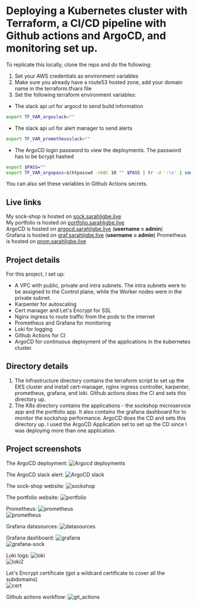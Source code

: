 # Deploying a Kubernetes cluster with Terraform, a CI/CD pipeline with Github actions and ArgoCD, and monitoring set up.

To replicate this locally, clone the repo and do the following:
1. Set your AWS credentials as environment variables
2. Make sure you already have a route53 hosted zone, add your domain name in the terraform.tfvars file
3. Set the following terraform environment variables:
- The slack api url for argocd to send build information
```bash
export TF_VAR_argoslack=""
```
- The slack api url for alert manager to send alerts
```bash
export TF_VAR_prometheusslack=""
```
- The ArgoCD login password to view the deployments. The password has to be bcrypt hashed
```bash
export $PASS=""
export TF_VAR_argopass=$(htpasswd -nbBC 10 "" $PASS | tr -d ':\n' | sed 's/$2y/$2a/')
```
You can also set these variables in Github Actions secrets.

## Live links
My sock-shop is hosted on [sock.sarahligbe.live](https://sock.sarahligbe.live)  
My portfolio is hosted on [portfolio.sarahligbe.live](https://portfolio.sarahligbe.live)  
ArgoCD is hosted on [argocd.sarahligbe.live](https://argocd.sarahligbe.live)  (**username = admin**)  
Grafana is hosted on [graf.sarahligbe.live](https://graf.sarahligbe.live)  (**username = admin**) 
Prometheus is hosted on [prom.sarahligbe.live](https://prom.sarahligbe.live)

## Project details
For this project, I set up:
- A VPC with public, private and intra subnets. The intra subnets were to be assigned to the Control plane, while the Worker nodes were in the private subnet.
- Karpenter for autoscaling
- Cert manager and Let's Encrypt for SSL
- Nginx ingress to route traffic from the pods to the internet
- Prometheus and Grafana for monitoring
- Loki for logging
- Github Actions for CI
- ArgoCD for continuous deployment of the applications in the kubernetes cluster.  

## Directory details
1. The Infrastructure directory contains the terraform script to set up the EKS cluster and install cert-manager, nginx ingress controller, karpenter, prometheus, grafana, and loki. Github actions does the CI and sets this directory up.
2. The K8s directory contains the applications - the sockshop microservice app and the portfolio app. It also contains the grafana dashboard for to monitor the sockshop performance. ArgoCD does the CD and sets this directory up. 
I used the ArgoCD Application set to set up the CD since I was deploying more than one application.

## Project screenshots
The ArgoCD deployment:
![Argocd deployments](images/argo-cd.jpg)  

The ArgoCD slack alert:
![ArgoCD slack](images/argocdbuild.jpg)  

The sock-shop website: 
![sockshop](images/sock.jpg)  

The portfolio website:
![portfolio](images/portfolio.jpg)  

Prometheus:
![prometheus](images/prom.jpg)    
![prometheus](images/prom2.jpg)  

Grafana datasources:
![datasources](images/datasources.jpg)

Grafana dashboard:
![grafana](images/graf.jpg)  
![grafana-sock](images/dashboard.jpg)  

Loki logs:
![loki](images/loki1.jpg)  
![loki2](images/loki2.jpg)

Let's Encrypt certificate (got a wildcard certificate to cover all the subdomains)  
![cert](images/cert.jpg)

Github actions workflow:
![git_actions](images/git_actions.jpg)
